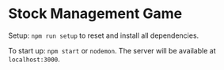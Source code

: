 # Stock Management Game

Setup:  `npm run setup` to reset and install all dependencies.

To start up:  `npm start` or `nodemon`.  The server will be available at `localhost:3000`.
